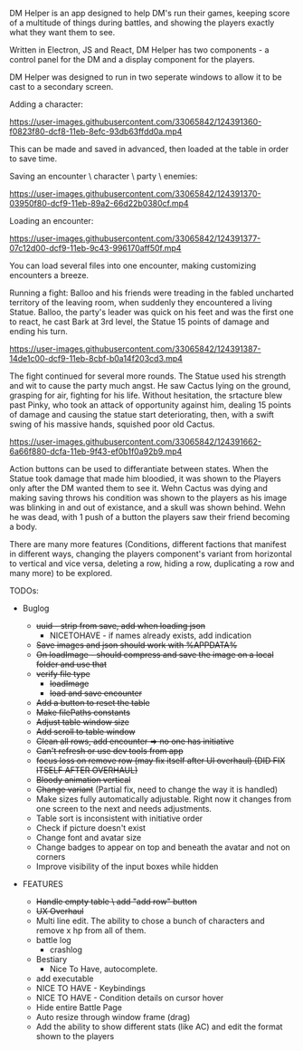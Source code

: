 DM Helper is an app designed to help DM's run their games, keeping score of a multitude of things during battles, and showing the players exactly what they want them to see.

Written in Electron, JS and React, DM Helper has two components - a control panel for the DM and a display component for the players.

DM Helper was designed to run in two seperate windows to allow it to be cast to a secondary screen.

Adding a character:



https://user-images.githubusercontent.com/33065842/124391360-f0823f80-dcf8-11eb-8efc-93db63ffdd0a.mp4




This can be made and saved in advanced, then loaded at the table in order to save time.

Saving an encounter \ character \ party \ enemies:


https://user-images.githubusercontent.com/33065842/124391370-03950f80-dcf9-11eb-89a2-66d22b0380cf.mp4



Loading an encounter:


https://user-images.githubusercontent.com/33065842/124391377-07c12d00-dcf9-11eb-9c43-996170aff50f.mp4



You can load several files into one encounter, making customizing encounters a breeze.


Running a fight:
Balloo and his friends were treading in the fabled uncharted territory of the leaving room, when suddenly they encountered a living Statue.
Balloo, the party's leader was quick on his feet and was the first one to react, he cast Bark at 3rd level, the Statue 15 points of damage and ending his turn.


https://user-images.githubusercontent.com/33065842/124391387-14de1c00-dcf9-11eb-8cbf-b0a14f203cd3.mp4




The fight continued for several more rounds.
The Statue used his strength and wit to cause the party much angst.
He saw Cactus lying on the ground, grasping for air, fighting for his life.
Without hesitation, the srtacture blew past Pinky, who took an attack of opportunity against him, dealing 15 points of damage and causing the statue start deteriorating, then, with a swift swing of his massive hands, squished poor old Cactus.


https://user-images.githubusercontent.com/33065842/124391662-6a66f880-dcfa-11eb-9f43-ef0b1f0a92b9.mp4



Action buttons can be used to differantiate between states.
When the Statue took damage that made him bloodied, it was shown to the Players only after the DM wanted them to see it.
Wehn Cactus was dying and making saving throws his condition was shown to the players as his image was blinking in and out of existance, and a skull was shown behind. Wehn he was dead, with 1 push of a button the players saw their friend becoming a body.

There are many more features (Conditions, different factions that manifest in different ways, changing the players component's variant from horizontal to vertical and vice versa, deleting a row, hiding a row, duplicating a row and many more) to be explored.

TODOs:

* Buglog
    * ~~uuid - strip from save, add when loading json~~
        * NICETOHAVE - if names already exists, add indication
    * ~~Save images and json should work with %APPDATA%~~
    * ~~On loadImage - should compress and save the image on a local folder and use that~~
    * ~~verify file type~~
        * ~~loadImage~~
        * ~~load and save encounter~~
    * ~~Add a button to reset the table~~
    * ~~Make filePaths constants~~
    * ~~Adjust table window size~~
    * ~~Add scroll to table window~~
    * ~~Clean all rows, add encounter => no one has initiative~~
    * ~~Can't refresh or use dev tools from app~~
    * ~~focus loss on remove row (may fix itself after UI overhaul) (DID FIX ITSELF AFTER OVERHAUL)~~
    * ~~Bloody animation vertical~~
    * ~~Change variant~~ (Partial fix, need to change the way it is handled)
    * Make sizes fully automatically adjustable. Right now it changes from one screen to the next and needs adjustments.
    * Table sort is inconsistent with initiative order
    * Check if picture doesn't exist
    * Change font and avatar size
    * Change badges to appear on top and beneath the avatar and not on corners
    * Improve visibility of the input boxes while hidden

* FEATURES
    * ~~Handle empty table \ add "add row" button~~
    * ~~UX Overhaul~~
    * Multi line edit. The ability to chose a bunch of characters and remove x hp from all of them.
    * battle log
        * crashlog
    * Bestiary
        * Nice To Have, autocomplete.
    * add executable
    * NICE TO HAVE - Keybindings
    * NICE TO HAVE - Condition details on cursor hover
    * Hide entire Battle Page
    * Auto resize through window frame (drag)
    * Add the ability to show different stats (like AC) and edit the format shown to the players
